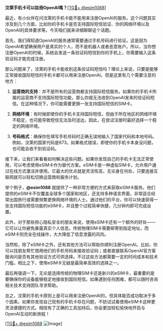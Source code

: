 **汶萊手机卡可以註冊OpenAI嗎？**[[TG💪+ @esim1088](https://t.me/s/esim1088)]

最近，有小伙伴在问汶萊的手机卡能不能用来注册OpenAI的服务。这个问题其实涉及到几个方面，比如你的手机卡是否支持国际短信验证、你的网络环境以及OpenAI的具体要求等。今天咱们就来详细聊聊这个话题。

首先，我们得知道OpenAI的服务通常需要通过手机号码进行验证。这是因为OpenAI希望确保用户是真实的个人，而不是机器人或者恶意账户。所以，当你想注册OpenAI的时候，系统会发送一条验证码短信到你的手机上，你需要输入这条验证码才能完成注册。

那么问题来了，汶萊的手机卡能收到这条验证码短信吗？理论上来说，只要是能够正常接收国际短信的手机卡都可以用来注册OpenAI。但是这里有几个需要注意的地方：

1. **运营商的支持**：并不是所有的运营商都支持国际短信服务。如果你的手机卡所属的运营商不支持国际短信功能，那么你就无法收到OpenAI发来的验证码短信。在这种情况下，你可能需要更换一张支持国际短信的SIM卡。

2. **网络环境**：有时候即使你的手机卡支持国际短信，但由于所在地区的网络环境不稳定，也可能导致短信无法及时送达。因此，在尝试注册时最好选择一个稳定的网络环境。

3. **号码格式**：确保你在填写手机号码时正确无误地输入了国家代码和本地号码。例如，汶萊的国家代码是673。如果格式错误，即使你的手机卡本身没问题，也可能会收不到验证码。

接下来，让我们来看看如何解决这些问题。如果你发现自己的手机卡无法正常使用，可以考虑使用eSIM卡作为替代方案。eSIM卡是一种虚拟SIM卡，允许用户通过在线方式激活并使用。它最大的优点就是灵活性高，无论身在何处，只要连接互联网就可以轻松切换运营商和服务计划。

举个例子，**@esim1088** 就提供了一种非常方便的方式来获取eSIM卡服务。他们提供的eSIM卡不仅覆盖全球多个国家和地区，还支持多种语言界面，非常适合经常出国旅行或需要频繁更换网络环境的人士。通过他们的平台，你可以快速获得一张支持国际短信功能的eSIM卡，并且整个过程简单快捷，几分钟内即可完成设置。

此外，对于那些担心隐私安全的朋友来说，使用eSIM卡还有一个额外的好处——它可以让你避免暴露真实个人信息。传统物理SIM卡需要邮寄到指定地址，而eSIM卡则完全在线操作，大大降低了信息泄露的风险。

当然啦，除了eSIM卡之外，还有其他方法可以帮助你顺利注册OpenAI。比如，你可以找朋友帮忙借用他们的手机号码来接收验证码；或者直接联系OpenAI官方客服询问是否有其他验证方式可供选择。不过这些方法都需要一定的时间成本和技术门槛，相比之下，使用eSIM卡无疑是最简单高效的选择之一。

最后再强调一下，无论是选择传统的物理SIM卡还是新兴的eSIM卡，最重要的是要确保你的设备能够稳定地接收到国际短信。如果遇到任何困难，都可以随时咨询相关技术支持团队寻求帮助。

总之，汶萊的手机卡原则上是可以用来注册OpenAI的，但具体能否成功取决于多个因素。如果你发现自己现有的手机卡存在问题，不妨试试看使用eSIM卡这种更灵活便捷的方式。相信有了正确的工具加持后，你会更加轻松愉快地开启与OpenAI互动的新旅程！

[[TG💪+ @esim1088](https://t.me/s/esim1088) ![Image](https://i.postimg.cc/4NQfJmqS/Snipaste-2025-05-13-00-14-12.png)]